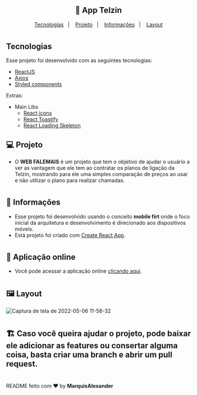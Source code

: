 <h1></h1>
<h2 align="center">
  🚀 App Telzin
</h2>

<p align="center">
  <a href="#rocket-tecnologias">Tecnologias</a>&nbsp;&nbsp;&nbsp;|&nbsp;&nbsp;&nbsp;
  <a href="#-projeto">Projeto</a>&nbsp;&nbsp;&nbsp;|&nbsp;&nbsp;&nbsp;
  <a href="#-informações">Informações</a>&nbsp;&nbsp;&nbsp;|&nbsp;&nbsp;&nbsp;
  <a href="#-layout">Layout</a>
</p>

<h1></h1>

## Tecnologias

Esse projeto foi desenvolvido com as seguintes tecnologias:

- [ReactJS](https://pt-br.reactjs.org/)
- [Axios](https://axios-http.com/ptbr/docs/intro)
- [Styled components](https://styled-components.com/)

Extras:

- Main Libs
  - [React icons](https://react-icons.github.io/react-icons/)
  - [React Toastify](https://fkhadra.github.io/react-toastify/introduction)
  - [React Loading Skeleton](https://www.npmjs.com/package/react-loading-skeleton)

## 💻 Projeto

- O **WEB FALEMAIS** é um projeto que tem o objetivo de ajudar o usuário a ver as vantagem que ele tem ao contratar os planos de ligação da Telzin, mostrando para ele uma simples comparação de preços ao usar e não utilizar o plano para realizar chamadas.

<h1></h1>

## 🤔 Informações

- Esse projeto foi desenvolvido usando o conceito **mobile firt** onde o foco inicial da arquitetura e desenvolvimento é direcionado aos dispositivos móveis.
- Está projeto foi criado com [Create React App](https://github.com/facebook/create-react-app).

<h1></h1>

## 🎉 Aplicação online

- Você pode acessar a aplicação online [clicando aqui](https://62754ae43b34a0086899c5ae--serene-starship-4b1f55.netlify.app/).

<h1></h1>

## 🖼 Layout

![Captura de tela de 2022-05-06 11-58-32](https://user-images.githubusercontent.com/51330232/167159135-fd376e4d-2d0b-4515-819b-66758d96db49.png)

<h1></h1>

## 🏗 Caso você queira ajudar o projeto, pode baixar ele adicionar as features ou consertar alguma coisa, basta criar uma branch e abrir um pull request.

<h1></h1>

README feito com ❤️ by **MarquisAlexander**

